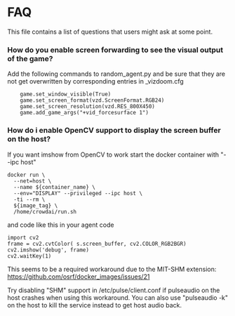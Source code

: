 # FAQ

This file contains a list of questions that users might ask at some point.

### How do you enable screen forwarding to see the visual output of the game?

Add the following commands to random_agent.py and be sure that they are not get overwritten by corresponding entries in  _vizdoom.cfg 
```
    game.set_window_visible(True)
    game.set_screen_format(vzd.ScreenFormat.RGB24)
    game.set_screen_resolution(vzd.RES_800X450)
    game.add_game_args("+vid_forcesurface 1")

```
### How do i enable OpenCV support to display the screen buffer on the host?

If you want imshow from OpenCV to work start the docker container with "--ipc host"
```
docker run \
  --net=host \
  --name ${container_name} \
  --env="DISPLAY" --privileged --ipc host \
  -ti --rm \
  ${image_tag} \
  /home/crowdai/run.sh
```

and code like this in your agent code
```
import cv2
frame = cv2.cvtColor( s.screen_buffer, cv2.COLOR_RGB2BGR)
cv2.imshow('debug', frame)
cv2.waitKey(1)
```        

This seems to be a required workaround due to the MIT-SHM extension: https://github.com/osrf/docker_images/issues/21

Try disabling "SHM" support in /etc/pulse/client.conf if pulseaudio on the host crashes when using this workaround.
You can also use "pulseaudio -k" on the host to kill the service instead to get host audio back. 
